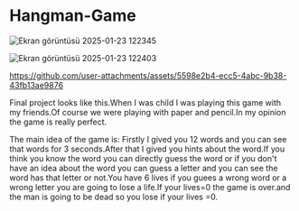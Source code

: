 # Hangman-Game

![Ekran görüntüsü 2025-01-23 122345](https://github.com/user-attachments/assets/b95241f1-9cba-48db-8d5f-25bd0c3913e3)


![Ekran görüntüsü 2025-01-23 122403](https://github.com/user-attachments/assets/0e93cf6a-8162-4dfc-a36e-3076f6d044d1)


https://github.com/user-attachments/assets/5598e2b4-ecc5-4abc-9b38-43fb13ae9876


Final project looks like this.When I was child I was playing this game with my friends.Of course we were playing with paper and pencil.In my opinion the game is really perfect.

The main idea of the game is: Firstly I gived you 12 words and you can see that words for 3 seconds.After that I gived you hints about the word.If you think you know the word you can directly guess the word or if you don't have an idea about the word you can guess a letter and you can see the word has that letter or not.You have 6 lives if you guees a wrong word or a wrong letter you are going to lose a life.If your lives=0 the game is over.and the man is going to be dead so you lose if your lives =0.

